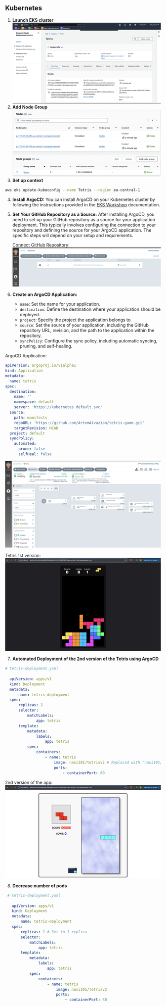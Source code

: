 ## Kubernetes
1. **Launch EKS cluster**
![alt text](assets/launch_cluster.png)
2. **Add Node Group**
![alt text](assets/node_group.png)
3. **Set up context**
```bash
aws eks update-kubeconfig --name Tetris --region eu-central-1
```
4. **Install ArgoCD:**
    You can install ArgoCD on your Kubernetes cluster by following the instructions provided in the [EKS Workshop](https://archive.eksworkshop.com/intermediate/290_argocd/install/) documentation.

5. **Set Your GitHub Repository as a Source:**
    After installing ArgoCD, you need to set up your GitHub repository as a source for your application deployment. This typically involves configuring the connection to your repository and defining the source for your ArgoCD application. The specific steps will depend on your setup and requirements.

   Connect GitHub Repository:
   ![alt text](assets/connected_repo.png)

6. **Create an ArgoCD Application:**
   - `name`: Set the name for your application.
   - `destination`: Define the destination where your application should be deployed.
   - `project`: Specify the project the application belongs to.
   - `source`: Set the source of your application, including the GitHub repository URL, revision, and the path to the application within the repository.
   - `syncPolicy`: Configure the sync policy, including automatic syncing, pruning, and self-healing.
  
  ArgoCD Application:
  ```yml
  apiVersion: argoproj.io/v1alpha1
  kind: Application
  metadata:
    name: tetris
  spec:
    destination:
      name: ''
      namespace: default
      server: 'https://kubernetes.default.svc'
    source:
      path: manifests
      repoURL: 'https://github.com/ArtemAivazian/tetris-game.git'
      targetRevision: HEAD
    project: default
    syncPolicy:
      automated:
        prune: false
        selfHeal: false
  ```
  ![alt text](assets/argocd_app.png)
  
  Tetris 1st version:
  ![alt text](assets/tetris_v1.png)

7. **Automated Deployment of the 2nd version of the Tetris using ArgoCD**
  ```yml
  # tetris-deployment.yaml

	apiVersion: apps/v1
	kind: Deployment
	metadata:
		name: tetris-deployment
	spec:
		replicas: 2
		selector:
			matchLabels:
				app: tetris
		template:
			metadata:
				labels:
					app: tetris
			spec:
				containers:
					- name: tetris
						image: nasi101/tetrisv2 # Replaced with 'nasi101/tetrisv2' - 2nd version
						ports:
							- containerPort: 80
  ```

2nd version of the app:
![alt text](assets/tetris_v2.png)

8. **Decrease number of pods**
 ```yml
  # tetris-deployment.yaml

	apiVersion: apps/v1
	kind: Deployment
	metadata:
		name: tetris-deployment
	spec:
		replicas: 1 # Set to 1 replica
		selector:
			matchLabels:
				app: tetris
		template:
			metadata:
				labels:
					app: tetris
			spec:
				containers:
					- name: tetris
						image: nasi101/tetrisv2
						ports:
							- containerPort: 80
  ```